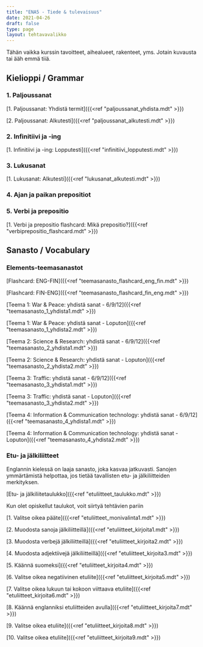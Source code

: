 ```yaml
---
title: "ENA5 - Tiede & tulevaisuus"
date: 2021-04-26
draft: false
type: page
layout: tehtavavalikko
---
```

Tähän vaikka kurssin tavoitteet, aihealueet, rakenteet, yms. Jotain kuvausta tai ääh emmä tiiä.

## Kielioppi / Grammar
### 1. Paljoussanat

[1. Paljoussanat: Yhdistä termit]({{<ref "paljoussanat_yhdista.mdt" >}})

[2. Paljoussanat: Alkutesti]({{<ref "paljoussanat_alkutesti.mdt" >}})

### 2. Infinitiivi ja -ing

[1. Infinitiivi ja -ing: Lopputesti]({{<ref "infinitiivi_lopputesti.mdt" >}})

### 3. Lukusanat

[1. Lukusanat: Alkutesti]({{<ref "lukusanat_alkutesti.mdt" >}})

### 4. Ajan ja paikan prepositiot



### 5. Verbi ja prepositio

[1. Verbi ja prepositio flashcard: Mikä prepositio?]({{<ref "verbiprepositio_flashcard.mdt" >}})

## Sanasto / Vocabulary
### Elements-teemasanastot

[Flashcard: ENG-FIN]({{<ref "teemasanasto_flashcard_eng_fin.mdt" >}})

[Flashcard: FIN-ENG]({{<ref "teemasanasto_flashcard_fin_eng.mdt" >}})

[Teema 1: War & Peace: yhdistä sanat - 6/9/12]({{<ref "teemasanasto_1_yhdista1.mdt" >}})

[Teema 1: War & Peace: yhdistä sanat - Loputon]({{<ref "teemasanasto_1_yhdista2.mdt" >}})

[Teema 2: Science & Research: yhdistä sanat - 6/9/12]({{<ref "teemasanasto_2_yhdista1.mdt" >}})

[Teema 2: Science & Research: yhdistä sanat - Loputon]({{<ref "teemasanasto_2_yhdista2.mdt" >}})

[Teema 3: Traffic: yhdistä sanat - 6/9/12]({{<ref "teemasanasto_3_yhdista1.mdt" >}})

[Teema 3: Traffic: yhdistä sanat - Loputon]({{<ref "teemasanasto_3_yhdista2.mdt" >}})

[Teema 4: Information & Communication technology: yhdistä sanat - 6/9/12]({{<ref "teemasanasto_4_yhdista1.mdt" >}})

[Teema 4: Information & Communication technology: yhdistä sanat - Loputon]({{<ref "teemasanasto_4_yhdista2.mdt" >}})


### Etu- ja jälkiliitteet

Englannin kielessä on laaja sanasto, joka kasvaa jatkuvasti. Sanojen ymmärtämistä helpottaa, jos tietää tavallisten etu- ja jälkiliitteiden merkityksen.

[Etu- ja jälkiliitetaulukko]({{<ref "etuliitteet_taulukko.mdt" >}})

Kun olet opiskellut taulukot, voit siirtyä tehtävien pariin

[1. Valitse oikea pääte]({{<ref "etuliitteet_monivalinta1.mdt" >}})

[2. Muodosta sanoja jälkiliitteillä]({{<ref "etuliitteet_kirjoita1.mdt" >}})

[3. Muodosta verbejä jälkiliitteillä]({{<ref "etuliitteet_kirjoita2.mdt" >}})

[4. Muodosta adjektiivejä jälkiliitteillä]({{<ref "etuliitteet_kirjoita3.mdt" >}})

[5. Käännä suomeksi]({{<ref "etuliitteet_kirjoita4.mdt" >}})

[6. Valitse oikea negatiivinen etuliite]({{<ref "etuliitteet_kirjoita5.mdt" >}})

[7. Valitse oikea lukuun tai kokoon viittaava etuliite]({{<ref "etuliitteet_kirjoita6.mdt" >}})

[8. Käännä englanniksi etuliitteiden avulla]({{<ref "etuliitteet_kirjoita7.mdt" >}}) 

[9. Valitse oikea etuliite]({{<ref "etuliitteet_kirjoita8.mdt" >}}) 

[10. Valitse oikea etuliite]({{<ref "etuliitteet_kirjoita9.mdt" >}}) 